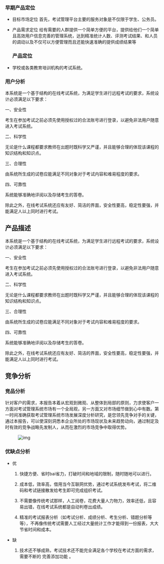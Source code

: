 ### 早期产品定位
 - 目标市场定位
    首先，考试管理平台主要的服务对象是不仅限于学生、公务员。
 - 产品需求定位
    给有需要的人群提供一个简单方便的平台，提供给他们一个简单且高效用户信息完善的管理系统，达到精准统计人数、评测考试结果、和人员的调动以及不仅可以方便管理而且还能快速准确的提供成绩结果等

    ### 产品定位

- 学校或各类教育培训机构的考试系统。



### 用户分析

本系统是一个基于结构的在线考试系统，为满足学生进行远程考试的要求，系统设计必须满足以下要求：

一、安全性

考生在参加考试之前必须先使用授权过的合法账号进行登录，以避免非法用户随意进入考试系统。

二、科学性

无论是什么课程都要求教师在出题时既科学又严谨，并且能够合理的体现该课程的知识结构和知识点。

三、合理性

由系统所生成的试卷应能满足不同对象对于考试内容和难易程度的要求。

四、可靠性

系统能够准确地评阅以及存储考生的答卷。

除此之外，在线考试系统还应有友好、简洁的界面，安全性要高，稳定性要强，并能满足人以上同时进行考试。

## 产品描述

本系统是一个基于结构的在线考试系统，为满足学生进行远程考试的要求，系统设计必须满足以下要求：

一、安全性

考生在参加考试之前必须先使用授权过的合法账号进行登录，以避免非法用户随意进入考试系统。

二、科学性

无论是什么课程都要求教师在出题时既科学又严谨，并且能够合理的体现该课程的知识结构和知识点。

三、合理性

由系统所生成的试卷应能满足不同对象对于考试内容和难易程度的要求。

四、可靠性

系统能够准确地评阅以及存储考生的答卷。

除此之外，在线考试系统还应有友好、简洁的界面，安全性要高，稳定性要强，并能满足人以上同时进行考试。

## 竞争分析



### 竞品分析

针对客户的需求，本报告本着从宏观到微观、从整体到局部的原则，力求使客户一方面对考试管理系统市场有一个全局观，另一方面又对市场细节做到心中有数。第一时间准确获取考试管理系统市场发展深度分析研究，是您领先竞争对手的关键，通过本报告，可以使深刻洞悉本企业所处的市场现状及未来趋势动向，通过制定及时有效的竞争战略先发制人，从而在激烈的市场竞争中取得优势。

　　　![img](http://www.chinacir.com.cn/images/dir/scyj1.jpg)

### 优缺点分析

- 优

  1. 快捷方便、省时bai省力，打破时间和地域的限制，随时随地可以进行。

  2. 成本低，效率高，借用当今互联网优势，通过考试系统发布考试，将二维码和考试链接散发给考生即可完成组织考试。

  3. 不需要像传统考试那样，人工阅卷，花费大量人力物力，效率还低，且容易出错，在线考试系统都是自动判卷出成绩。 

  4. 精准的考试报表分析（如考试分析、成绩分析、考生分析、错题分析等等），不再像传统考试需要人工经过大量统计工作才能得到一份报表，大大节省时间和成本。

- 缺

  1.   技术还不够成熟，考试技术还不能完全满足各个学校在考试方面的需求，需要不断的 完善添加功能 。